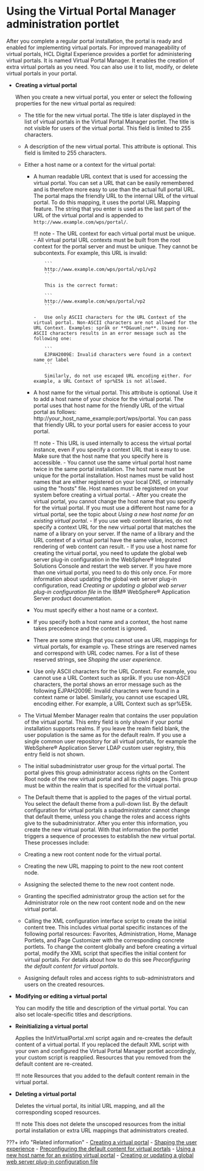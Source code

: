 # Using the Virtual Portal Manager administration portlet

After you complete a regular portal installation, the portal is ready and enabled for implementing virtual portals. For improved manageability of virtual portals, HCL Digital Experience provides a portlet for administering virtual portals. It is named Virtual Portal Manager. It enables the creation of extra virtual portals as you need. You can also use it to list, modify, or delete virtual portals in your portal.

-   **Creating a virtual portal**

    When you create a new virtual portal, you enter or select the following properties for the new virtual portal as required:

    -   The title for the new virtual portal. The title is later displayed in the list of virtual portals in the Virtual Portal Manager portlet. The title is not visible for users of the virtual portal. This field is limited to 255 characters.
    -   A description of the new virtual portal. This attribute is optional. This field is limited to 255 characters.
    -   Either a host name or a context for the virtual portal:

        -   A human readable URL context that is used for accessing the virtual portal. You can set a URL that can be easily remembered and is therefore more easy to use than the actual full portal URL. The portal maps the friendly URL to the internal URL of the virtual portal. To do this mapping, it uses the portal URL Mapping feature. The string that you enter is used as the last part of the URL of the virtual portal and is appended to `http://www.example.com/wps/portal/`.

            !!! note
                -   The URL context for each virtual portal must be unique.
                -   All virtual portal URL contexts must be built from the root context for the portal server and must be unique. They cannot be subcontexts. For example, this URL is invalid:

                    ```
                    http://www.example.com/wps/portal/vp1/vp2
                    ```

                    This is the correct format:

                    ```
                    http://www.example.com/wps/portal/vp2
                    ```

                -   Use only ASCII characters for the URL Context of the virtual portal. Non-ASCII characters are not allowed for the URL Context. Examples: språk or **D&uuml;ne**. Using non-ASCII characters results in an error message such as the following one:

                    ```
                    EJPAH2009E: Invalid characters were found in a context name or label
                    ```

                    Similarly, do not use escaped URL encoding either. For example, a URL Context of spr%E5k is not allowed.

        -   A host name for the virtual portal. This attribute is optional. Use it to add a host name of your choice for the virtual portal. The portal uses that host name for the friendly URL of the virtual portal as follows: http://your\_host\_name\_example:port/wps/portal. You can pass that friendly URL to your portal users for easier access to your portal.

            !!! note
                -   This URL is used internally to access the virtual portal instance, even if you specify a context URL that is easy to use. Make sure that the host name that you specify here is accessible.
                -   You cannot use the same virtual portal host name twice in the same portal installation. The host name must be unique for the portal installation. Host names must be valid host names that are either registered on your local DNS, or internally using the "hosts" file. Host names must be registered on your system before creating a virtual portal.
                -   After you create the virtual portal, you cannot change the host name that you specify for the virtual portal. If you must use a different host name for a virtual portal, see the topic about *Using a new host name for an existing virtual portal*.
                -   If you use web content libraries, do not specify a context URL for the new virtual portal that matches the name of a library on your server. If the name of a library and the URL context of a virtual portal have the same value, incorrect rendering of web content can result.
                -   If you use a host name for creating the virtual portal, you need to update the global web server plug-in configuration in the WebSphere® Integrated Solutions Console and restart the web server. If you have more than one virtual portal, you need to do this only once. For more information about updating the global web server plug-in configuration, read *Creating or updating a global web server plug-in configuration file* in the IBM® WebSphere® Application Server product documentation.

        -   You must specify either a host name or a context.
        -   If you specify both a host name and a context, the host name takes precedence and the context is ignored.
        -   There are some strings that you cannot use as URL mappings for virtual portals, for example `vp`. These strings are reserved names and correspond with URL codec names. For a list of these reserved strings, see *Shaping the user experience*.
        -   Use only ASCII characters for the URL Context. For example, you cannot use a URL Context such as språk. If you use non-ASCII characters, the portal shows an error message such as the following EJPAH2009E: Invalid characters were found in a context name or label. Similarly, you cannot use escaped URL encoding either. For example, a URL Context such as spr%E5k.

    -   The Virtual Member Manager realm that contains the user population of the virtual portal. This entry field is only shown if your portal installation supports realms. If you leave the realm field blank, the user population is the same as for the default realm. If you use a single common user repository for all virtual portals, for example the WebSphere® Application Server LDAP custom user registry, this entry field is not shown.
    -   The initial subadministrator user group for the virtual portal. The portal gives this group administrator access rights on the Content Root node of the new virtual portal and all its child pages. This group must be within the realm that is specified for the virtual portal.
    -   The Default theme that is applied to the pages of the virtual portal. You select the default theme from a pull-down list. By the default configuration for virtual portals a subadministrator cannot change that default theme, unless you change the roles and access rights give to the subadministrator.
    After you enter this information, you create the new virtual portal. With that information the portlet triggers a sequence of processes to establish the new virtual portal. These processes include:

    -   Creating a new root content node for the virtual portal.
    -   Creating the new URL mapping to point to the new root content node.
    -   Assigning the selected theme to the new root content node.
    -   Granting the specified administrator group the action set for the Administrator role on the new root content node and on the new virtual portal.
    -   Calling the XML configuration interface script to create the initial content tree. This includes virtual portal specific instances of the following portal resources: Favorites, Administration, Home, Manage Portlets, and Page Customizer with the corresponding concrete portlets. To change the content globally and before creating a virtual portal, modify the XML script that specifies the initial content for virtual portals. For details about how to do this see *Preconfiguring the default content for virtual portals*.
    -   Assigning default roles and access rights to sub-administrators and users on the created resources.

-   **Modifying or editing a virtual portal**

    You can modify the title and description of the virtual portal. You can also set locale-specific titles and descriptions.

-   **Reinitializing a virtual portal**

    Applies the InitVirtualPortal.xml script again and re-creates the default content of a virtual portal. If you replaced the default XML script with your own and configured the Virtual Portal Manager portlet accordingly, your custom script is reapplied. Resources that you removed from the default content are re-created.

    !!! note
        Resources that you added to the default content remain in the virtual portal.

-   **Deleting a virtual portal**

    Deletes the virtual portal, its initial URL mapping, and all the corresponding scoped resources.

    !!! note
        This does not delete the unscoped resources from the initial portal installation or extra URL mappings that administrators created.



???+ info "Related information"
    - [Creating a virtual portal](../adm_vp_task/vp_adm_task/create_vp/index.md)
    - [Shaping the user experience](../vp_planning/shape_vp_ux/index.md)
    - [Preconfiguring the default content for virtual portals](../vp_mgr_portlet/preconfig_vp/advp_precfg_content.md)
    - [Using a new host name for an existing virtual portal](../vp_reference/vp_limitations/advpref_limits_new_hostname.md)
    - [Creating or updating a global web server plug-in configuration file](https://www.ibm.com/docs/en/was-nd/8.5.5?topic=icwspi-creating-updating-global-web-server-plug-in-configuration-file)


